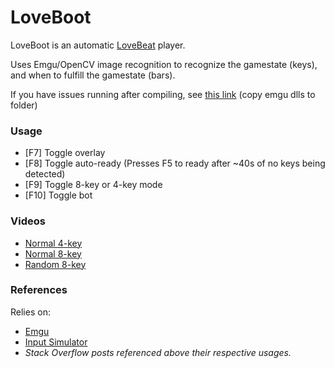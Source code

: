 # LoveBoot

LoveBoot is an automatic [LoveBeat](http://store.steampowered.com/app/354290/) player.

Uses Emgu/OpenCV image recognition to recognize the gamestate (keys), and when to fulfill the gamestate (bars).

If you have issues running after compiling, see [this link](http://stackoverflow.com/questions/503427/the-type-initializer-for-emgu-cv-cvinvoke-threw-an-exception) (copy emgu dlls to folder)

### Usage

  - [F7] Toggle overlay
  - [F8] Toggle auto-ready (Presses F5 to ready after ~40s of no keys being detected)
  - [F9] Toggle 8-key or 4-key mode
  - [F10] Toggle bot

### Videos

  - [Normal 4-key](https://www.youtube.com/watch?v=BzrZuJprFVY)
  - [Normal 8-key](https://www.youtube.com/watch?v=F7P7MitfqPE)
  - [Random 8-key](https://www.youtube.com/watch?v=jQutaLH6nrc)

### References
Relies on:

  - [Emgu](http://www.emgu.com/wiki/index.php/Main_Page)
  - [Input Simulator](http://inputsimulator.codeplex.com/)
  - *Stack Overflow posts referenced above their respective usages.*


